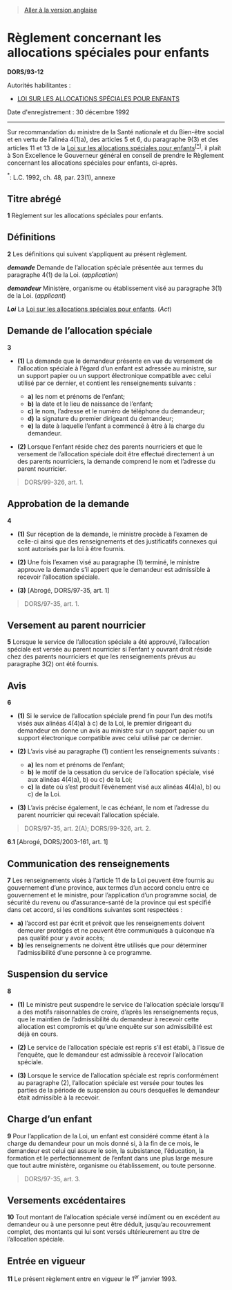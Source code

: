 > [Aller à la version anglaise](/en/Regulations/Statutory%20Orders%20and%20Regulations/93/12.md)

# Règlement concernant les allocations spéciales pour enfants

**DORS/93-12**

Autorités habilitantes : 
- [LOI SUR LES ALLOCATIONS SPÉCIALES POUR ENFANTS](/fr/Lois/Lois%20du%20Canada/1992/ch.%2048,%20ann..md)

Date d'enregistrement : 30 décembre 1992

----------

Sur recommandation du ministre de la Santé nationale et du Bien-être social et en vertu de l’alinéa 4(1)a), des articles 5 et 6, du paragraphe 9(3) et des articles 11 et 13 de la [Loi sur les allocations spéciales pour enfants](/fr/Lois/Lois%20du%20Canada/1992/ch.%2048,%20ann..md)<sup><a href='#nbp_SOR-93-12_f_hq_6177'>[*]</a></sup>, il plaît à Son Excellence le Gouverneur général en conseil de prendre le Règlement concernant les allocations spéciales pour enfants, ci-après.

<a name='nbp_SOR-93-12_f_hq_6177'><sup>*</sup></a>: L.C. 1992, ch. 48, par. 23(1), annexe<br />




## Titre abrégé


**1** Règlement sur les allocations spéciales pour enfants.




## Définitions


**2** Les définitions qui suivent s’appliquent au présent règlement.

***demande*** Demande de l’allocation spéciale présentée aux termes du paragraphe 4(1) de la Loi. (*application*)

***demandeur*** Ministère, organisme ou établissement visé au paragraphe 3(1) de la Loi. (*applicant*)

***Loi*** La [Loi sur les allocations spéciales pour enfants](/fr/Lois/Lois%20du%20Canada/1992/ch.%2048,%20ann..md). (*Act*)




## Demande de l’allocation spéciale


**3** 

- **(1)** La demande que le demandeur présente en vue du versement de l’allocation spéciale à l’égard d’un enfant est adressée au ministre, sur un support papier ou un support électronique compatible avec celui utilisé par ce dernier, et contient les renseignements suivants :
	- **a)** les nom et prénoms de l’enfant;
	- **b)** la date et le lieu de naissance de l’enfant;
	- **c)** le nom, l’adresse et le numéro de téléphone du demandeur;
	- **d)** la signature du premier dirigeant du demandeur;
	- **e)** la date à laquelle l’enfant a commencé à être à la charge du demandeur.

- **(2)** Lorsque l’enfant réside chez des parents nourriciers et que le versement de l’allocation spéciale doit être effectué directement à un des parents nourriciers, la demande comprend le nom et l’adresse du parent nourricier.
> DORS/99-326, art. 1.





## Approbation de la demande


**4** 

- **(1)** Sur réception de la demande, le ministre procède à l’examen de celle-ci ainsi que des renseignements et des justificatifs connexes qui sont autorisés par la loi à être fournis.

- **(2)** Une fois l’examen visé au paragraphe (1) terminé, le ministre approuve la demande s’il appert que le demandeur est admissible à recevoir l’allocation spéciale.

- **(3)** [Abrogé, DORS/97-35, art. 1]
> DORS/97-35, art. 1.





## Versement au parent nourricier


**5** Lorsque le service de l’allocation spéciale a été approuvé, l’allocation spéciale est versée au parent nourricier si l’enfant y ouvrant droit réside chez des parents nourriciers et que les renseignements prévus au paragraphe 3(2) ont été fournis.




## Avis


**6** 

- **(1)** Si le service de l’allocation spéciale prend fin pour l’un des motifs visés aux alinéas 4(4)a) à c) de la Loi, le premier dirigeant du demandeur en donne un avis au ministre sur un support papier ou un support électronique compatible avec celui utilisé par ce dernier.

- **(2)** L’avis visé au paragraphe (1) contient les renseignements suivants :
	- **a)** les nom et prénoms de l’enfant;
	- **b)** le motif de la cessation du service de l’allocation spéciale, visé aux alinéas 4(4)a), b) ou c) de la Loi;
	- **c)** la date où s’est produit l’événement visé aux alinéas 4(4)a), b) ou c) de la Loi.

- **(3)** L’avis précise également, le cas échéant, le nom et l’adresse du parent nourricier qui recevait l’allocation spéciale.
> DORS/97-35, art. 2(A); DORS/99-326, art. 2.




**6.1** [Abrogé, DORS/2003-161, art. 1]




## Communication des renseignements


**7** Les renseignements visés à l’article 11 de la Loi peuvent être fournis au gouvernement d’une province, aux termes d’un accord conclu entre ce gouvernement et le ministre, pour l’application d’un programme social, de sécurité du revenu ou d’assurance-santé de la province qui est spécifié dans cet accord, si les conditions suivantes sont respectées :
- **a)** l’accord est par écrit et prévoit que les renseignements doivent demeurer protégés et ne peuvent être communiqués à quiconque n’a pas qualité pour y avoir accès;
- **b)** les renseignements ne doivent être utilisés que pour déterminer l’admissibilité d’une personne à ce programme.




## Suspension du service


**8** 

- **(1)** Le ministre peut suspendre le service de l’allocation spéciale lorsqu’il a des motifs raisonnables de croire, d’après les renseignements reçus, que le maintien de l’admissibilité du demandeur à recevoir cette allocation est compromis et qu’une enquête sur son admissibilité est déjà en cours.

- **(2)** Le service de l’allocation spéciale est repris s’il est établi, à l’issue de l’enquête, que le demandeur est admissible à recevoir l’allocation spéciale.

- **(3)** Lorsque le service de l’allocation spéciale est repris conformément au paragraphe (2), l’allocation spéciale est versée pour toutes les parties de la période de suspension au cours desquelles le demandeur était admissible à la recevoir.




## Charge d’un enfant


**9** Pour l’application de la Loi, un enfant est considéré comme étant à la charge du demandeur pour un mois donné si, à la fin de ce mois, le demandeur est celui qui assure le soin, la subsistance, l’éducation, la formation et le perfectionnement de l’enfant dans une plus large mesure que tout autre ministère, organisme ou établissement, ou toute personne.
> DORS/97-35, art. 3.





## Versements excédentaires


**10** Tout montant de l’allocation spéciale versé indûment ou en excédent au demandeur ou à une personne peut être déduit, jusqu’au recouvrement complet, des montants qui lui sont versés ultérieurement au titre de l’allocation spéciale.




## Entrée en vigueur


**11** Le présent règlement entre en vigueur le 1<sup>er</sup> janvier 1993.


